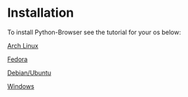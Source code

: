 # Installation 
To install Python-Browser see the tutorial for your os below:

[Arch Linux](https://the-all-python-project.github.io/SimplePythonBrowser/installation/Arch-install)

[Fedora](https://the-all-python-project.github.io/SimplePythonBrowser/installation/Fedora-install)

[Debian/Ubuntu](https://the-all-python-project.github.io/SimplePythonBrowser/installation/Debian-install)

[Windows](https://the-all-python-project.github.io/SimplePythonBrowser/installation/windows/windows-install)
